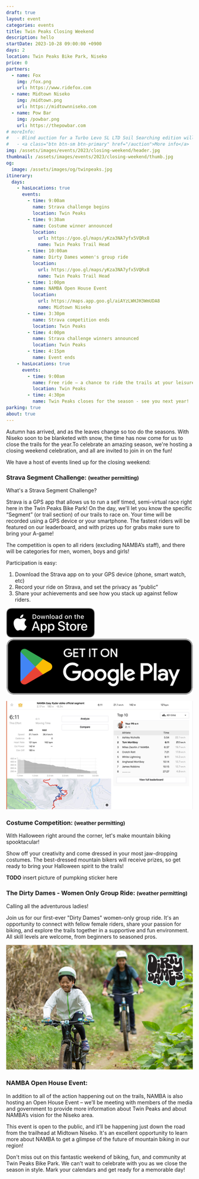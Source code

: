 ```yaml
---
draft: true
layout: event
categories: events
title: Twin Peaks Closing Weekend
description: hello
startDate: 2023-10-28 09:00:00 +0900
days: 2
location: Twin Peaks Bike Park, Niseko
price: 0
partners:
  - name: Fox
    img: /fox.png
    url: https://www.ridefox.com
  - name: Midtown Niseko
    img: /midtown.png
    url: https://midtownniseko.com
  - name: Pow Bar
    img: /powbar.png
    url: https://thepowbar.com
# moreInfo:
#   - Blind auction for a Turbo Levo SL LTD Soil Searching edition will be drawn on the 16th at the afterparty at Rhythm Japan Base
#   - <a class="btn btn-sm btn-primary" href="/auction">More info</a>
img: /assets/images/events/2023/closing-weekend/header.jpg
thumbnail: /assets/images/events/2023/closing-weekend/thumb.jpg
og:
  image: /assets/images/og/twinpeaks.jpg
itinerary:
  days:
    - hasLocations: true
      events:
        - time: 9:00am
          name: Strava challenge begins
          location: Twin Peaks
        - time: 9:30am
          name: Costume winner announced
          location:
            url: https://goo.gl/maps/yKza3NA7yfx5VQRx8
            name: Twin Peaks Trail Head
        - time: 10:00am
          name: Dirty Dames women's group ride
          location:
            url: https://goo.gl/maps/yKza3NA7yfx5VQRx8
            name: Twin Peaks Trail Head
        - time: 1:00pm
          name: NAMBA Open House Event
          location:
            url: https://maps.app.goo.gl/aiAYzLWHJH3WmUDA8
            name: Midtown Niseko
        - time: 3:30pm
          name: Strava competition ends
          location: Twin Peaks
        - time: 4:00pm
          name: Strava challenge winners announced
          location: Twin Peaks
        - time: 4:15pm
          name: Event ends
    - hasLocations: true
      events:
        - time: 9:00am
          name: Free ride – a chance to ride the trails at your leisure
          location: Twin Peaks
        - time: 4:30pm
          name: Twin Peaks closes for the season - see you next year!
parking: true
about: true
---
```

Autumn has arrived, and as the leaves change so too do the seasons. With Niseko soon to be blanketed with snow, the time has now come for us to close the trails for the year.To celebrate an amazing season, we're hosting a closing weekend celebration, and all are invited to join in on the fun!

We have a host of events lined up for the closing weekend:

### Strava Segment Challenge: <small>(weather permitting)</small>
What's a Strava Segment Challenge?

Strava is a GPS app that allows us to run a self timed, semi-virtual race right here in the Twin Peaks Bike Park! On the day, we'll let you know the specific “Segment” (or trail section) of our trails to race on. Your time will be recorded using a GPS device or your smartphone. The fastest riders will be featured on our leaderboard, and with prizes up for grabs make sure to bring your A-game!

The competition is open to all riders (excluding NAMBA’s staff), and there will be categories for men, women, boys and girls!

Participation is easy:

1. Download the Strava app on to your GPS device (phone, smart watch, etc)
1. Record your ride on Strava, and set the privacy as “public”
1. Share your achievements and see how you stack up against fellow riders.

<div class="download">
  <a href="https://apps.apple.com/jp/app/strava-ランニング-ライド-ハイキング/id426826309"><img src="/assets/images/apps/app-store.en.svg" /></a>
  <a href="https://play.google.com/store/apps/details?id=com.strava"><img src="/assets/images/apps/google-play.en.png" /></a>
</div>

![](/assets/images/events/2023/closing-weekend/strava.jpg)

### Costume Competition: <small>(weather permitting)</small>

With Halloween right around the corner, let's make mountain biking spooktacular!

Show off your creativity and come dressed in your most jaw-dropping costumes. The best-dressed mountain bikers will receive prizes, so get ready to bring your Halloween spirit to the trails!

**TODO** insert picture of pumpking sticker here

### The Dirty Dames - Women Only Group Ride: <small>(weather permitting)</small>
Calling all the adventurous ladies!

Join us for our first-ever "Dirty Dames" women-only group ride. It's an opportunity to connect with fellow female riders, share your passion for biking, and explore the trails together in a supportive and fun environment. All skill levels are welcome, from beginners to seasoned pros.

![](/assets/images/events/2023/closing-weekend/dirtydames.jpg)

### NAMBA Open House Event:
In addition to all of the action happening out on the trails, NAMBA is also hosting an Open House Event – we’ll be meeting with members of the media and government to provide more information about Twin Peaks and about NAMBA’s vision for the Niseko area.

This event is open to the public, and it’ll be happening just down the road from the trailhead at Midtown Niseko. It's an excellent opportunity to learn more about NAMBA to get a glimpse of the future of mountain biking in our region!

Don't miss out on this fantastic weekend of biking, fun, and community at Twin Peaks Bike Park. We can't wait to celebrate with you as we close the season in style. Mark your calendars and get ready for a memorable day!



